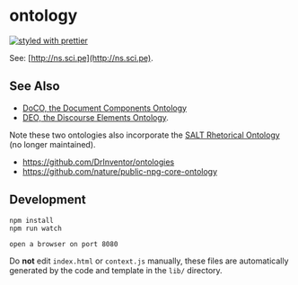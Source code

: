 # ontology

[![styled with prettier](https://img.shields.io/badge/styled_with-prettier-ff69b4.svg)](https://github.com/prettier/prettier)

See: [http://ns.sci.pe](http://ns.sci.pe).

## See Also

- [DoCO, the Document Components Ontology](http://purl.org/spar/doco)
- [DEO, the Discourse Elements Ontology](http://purl.org/spar/deo).

Note these two ontologies also incorporate
the
[SALT Rhetorical Ontology](http://salt.semanticauthoring.org/ontologies/sro.rdfs) (no
longer maintained).

- https://github.com/DrInventor/ontologies
- https://github.com/nature/public-npg-core-ontology

## Development

```
npm install
npm run watch

open a browser on port 8080
```

Do **not** edit `index.html` or `context.js` manually, these files are
automatically generated by the code and template in the `lib/`
directory.
